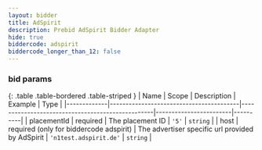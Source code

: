 ```yaml
---
layout: bidder
title: AdSpirit
description: Prebid AdSpirit Bidder Adapter
hide: true
biddercode: adspirit
biddercode_longer_than_12: false
---
```


### bid params

{: .table .table-bordered .table-striped }
| Name        | Scope                                   | Description                                      | Example                | Type     |
|-------------|-----------------------------------------|--------------------------------------------------|------------------------|----------|
| placementId | required                                | The placement ID                                 | `'5'`                  | `string` |
| host        | required (only for biddercode adspirit) | The advertiser specific url provided by AdSpirit | `'n1test.adspirit.de'` | `string` |
